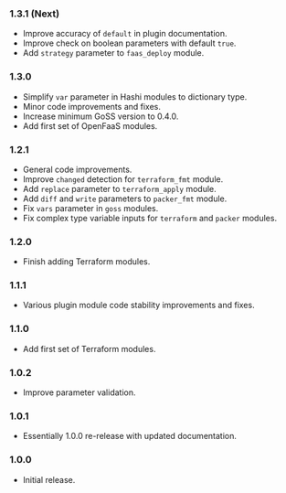 ### 1.3.1 (Next)
- Improve accuracy of `default` in plugin documentation.
- Improve check on boolean parameters with default `true`.
- Add `strategy` parameter to `faas_deploy` module.

### 1.3.0
- Simplify `var` parameter in Hashi modules to dictionary type.
- Minor code improvements and fixes.
- Increase minimum GoSS version to 0.4.0.
- Add first set of OpenFaaS modules.

### 1.2.1
- General code improvements.
- Improve `changed` detection for `terraform_fmt` module.
- Add `replace` parameter to `terraform_apply` module.
- Add `diff` and `write` parameters to `packer_fmt` module.
- Fix `vars` parameter in `goss` modules.
- Fix complex type variable inputs for `terraform` and `packer` modules.

### 1.2.0
- Finish adding Terraform modules.

### 1.1.1
- Various plugin module code stability improvements and fixes.

### 1.1.0
- Add first set of Terraform modules.

### 1.0.2
- Improve parameter validation.

### 1.0.1
- Essentially 1.0.0 re-release with updated documentation.

### 1.0.0
- Initial release.

